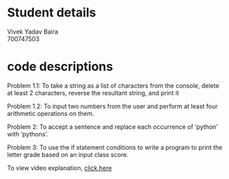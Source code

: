 # Student details
Vivek Yadav Baira
</br>
700747503

# code descriptions

Problem 1.1: To take a string as a list of characters from the console, delete at least 2 characters, reverse the resultant string, and print it

Problem 1.2: To input two numbers from the user and perform at least four arithmetic operations on them.

Problem 2: To accept a sentence and replace each occurrence of ‘python’ with ‘pythons’.

Problem 3: To use the if statement conditions to write a program to print the letter grade based on an input class score.


To view video explanation, [click here](https://drive.google.com/file/d/1fow-t4MEhPEOaayzXXKzg_tLgzb-F1dL/view?usp=drivesdk)
